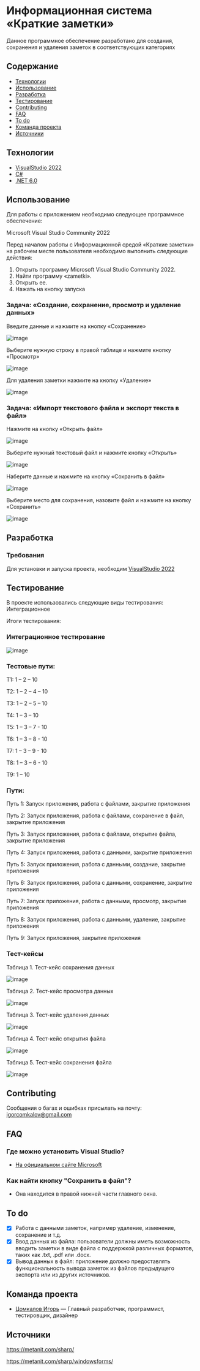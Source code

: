 # Информационная система «Краткие заметки»
Данное программное обеспечение разработано для создания, сохранения и удаления заметок в соответствующих категориях

## Содержание
- [Технологии](#технологии)
- [Использование](#использование)
- [Разработка](#разработка)
- [Тестирование](#тестирование)
- [Contributing](#contributing)
- [FAQ](#faq)
- [To do](#to-do)
- [Команда проекта](#команда-проекта)
- [Источники](#источники)

## Технологии
- [VisualStudio 2022](https://visualstudio.microsoft.com/ru/)
- [C#](https://learn.microsoft.com/ru-ru/dotnet/csharp/tour-of-csharp/)
- [.NET 6.0](https://learn.microsoft.com/ru-ru/dotnet/welcome)

## Использование
Для работы с приложением необходимо следующее программное обеспечение:

Microsoft Visual Studio Community 2022

Перед началом работы с Информационной средой «Краткие заметки» на рабочем месте пользователя необходимо выполнить следующие действия:
1. Открыть программу Microsoft Visual Studio Community 2022.
2. Найти программу «zametki».
3. Открыть ее.
4. Нажать на кнопку запуска

### Задача: «Создание, сохранение, просмотр и удаление данных»

Введите данные и нажмите на кнопку «Сохранение»
   
![image](https://github.com/igor2204/praktika-proizv/assets/117898131/7e9b7661-0530-47c5-8bd2-f62701e4f399)

Выберите нужную строку в правой таблице и нажмите кнопку «Просмотр»

![image](https://github.com/igor2204/praktika-proizv/assets/117898131/b34f7542-8786-407b-b0db-c3b7b9cdc230)

Для удаления заметки нажмите на кнопку «Удаление»

![image](https://github.com/igor2204/praktika-proizv/assets/117898131/b2faae39-4ac9-4e3f-8b63-bb05abde0884)

### Задача: «Импорт текстового файла и экспорт текста в файл»

Нажмите на кнопку «Открыть файл»

![image](https://github.com/igor2204/praktika-proizv/assets/117898131/0ae971b7-97d5-4754-8076-e977f8644ad9)

Выберите нужный текстовый файл и нажмите кнопку «Открыть»

![image](https://github.com/igor2204/praktika-proizv/assets/117898131/7f9c44b3-339b-4c14-954d-3924936bd6e1)

Наберите данные и нажмите на кнопку «Сохранить в файл»

![image](https://github.com/igor2204/praktika-proizv/assets/117898131/29a06f50-1fbd-4895-8a49-e093e47bd16c)

Выберите место для сохранения, назовите файл и нажмите на кнопку «Сохранить»

![image](https://github.com/igor2204/praktika-proizv/assets/117898131/c4b553b7-677e-47ce-a12d-f316b15c2e29)

## Разработка

### Требования
Для установки и запуска проекта, необходим [VisualStudio 2022](https://visualstudio.microsoft.com/ru/)

## Тестирование
В проекте использовались следующие виды тестирования: Интеграционное

Итоги тестирования:

### Интеграционное тестирование

![image](https://github.com/igor2204/praktika-proizv/assets/117898131/058320ff-7138-438c-b0dc-b2caba278877)

### Тестовые пути:

Т1: 1 – 2 – 10

T2: 1 – 2 – 4 – 10

Т3: 1 – 2 – 5 – 10

T4: 1 – 3 – 10

T5: 1 – 3 – 7 - 10

T6: 1 – 3 – 8 - 10

T7: 1 – 3 – 9 - 10

T8: 1 – 3 – 6 - 10

T9: 1 – 10

### Пути: 

Путь 1: Запуск приложения, работа с файлами, закрытие приложения

Путь 2: Запуск приложения, работа с файлами, сохранение в файл, закрытие приложения

Путь 3: Запуск приложения, работа с файлами, открытие файла, закрытие приложения

Путь 4: Запуск приложения, работа с данными, закрытие приложения

Путь 5: Запуск приложения, работа с данными, создание, закрытие приложения

Путь 6: Запуск приложения, работа с данными, сохранение, закрытие приложения

Путь 7: Запуск приложения, работа с данными, просмотр, закрытие приложения

Путь 8: Запуск приложения, работа с данными, удаление, закрытие приложения

Путь 9: Запуск приложения,  закрытие приложения

### Тест-кейсы

Таблица 1. Тест-кейс сохранения данных

![image](https://github.com/igor2204/praktika/assets/117898131/80a84524-1869-4a02-a589-8d21eba78cfb)

Таблица 2. Тест-кейс просмотра данных

![image](https://github.com/igor2204/praktika/assets/117898131/3c6710db-8536-43b3-be6f-61b919a247a6)

Таблица 3. Тест-кейс удаления данных

![image](https://github.com/igor2204/praktika/assets/117898131/81f03b6e-8e0e-4ffb-8293-260aaaf3da31)

Таблица 4. Тест-кейс открытия файла

![image](https://github.com/igor2204/praktika/assets/117898131/6738ff19-0f06-47e7-83cd-e86693bc906c)

Таблица 5. Тест-кейс сохранения файла

![image](https://github.com/igor2204/praktika/assets/117898131/c0195f60-8a99-41e2-abf3-29bc1155fd2d)

## Contributing
Сообщения о багах и ошибках присылать на почту: igorcomkalov@gmail.com

## FAQ 
### Где можно установить Visual Studio?
- [На официальном сайте Microsoft](https://visualstudio.microsoft.com/ru/)
### Как найти кнопку "Сохранить в файл"?
- Она находится в правой нижней части главного окна.

## To do

- [x] Работа с данными заметок, например удаление, изменение, сохранение и т.д.
- [x] Ввод данных из файла: пользователи должны иметь возможность вводить заметки в виде файла с поддержкой различных форматов, таких как .txt, .pdf или .docx.
- [x] Вывод данных в файл: приложение должно предоставлять функциональность вывода заметок из файлов предыдущего экспорта или из других источников.

## Команда проекта
- [Цомкалов Игорь](https://vk.com/id194250284) — Главный разработчик, программист, тестировщик, дизайнер

## Источники
https://metanit.com/sharp/

https://metanit.com/sharp/windowsforms/












   





   


   
